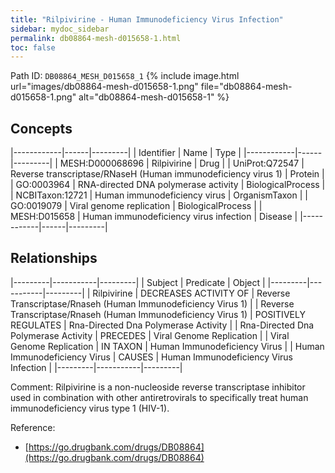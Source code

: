 ```yaml
---
title: "Rilpivirine - Human Immunodeficiency Virus Infection"
sidebar: mydoc_sidebar
permalink: db08864-mesh-d015658-1.html
toc: false 
---
```



Path ID: `DB08864_MESH_D015658_1`
{% include image.html url="images/db08864-mesh-d015658-1.png" file="db08864-mesh-d015658-1.png" alt="db08864-mesh-d015658-1" %}

## Concepts

|------------|------|---------|
| Identifier | Name | Type    |
|------------|------|---------|
| MESH:D000068696 | Rilpivirine | Drug |
| UniProt:Q72547 | Reverse transcriptase/RNaseH (Human immunodeficiency virus 1) | Protein |
| GO:0003964 | RNA-directed DNA polymerase activity | BiologicalProcess |
| NCBITaxon:12721 | Human immunodeficiency virus | OrganismTaxon |
| GO:0019079 | Viral genome replication | BiologicalProcess |
| MESH:D015658 | Human immunodeficiency virus infection | Disease |
|------------|------|---------|

## Relationships

|---------|-----------|---------|
| Subject | Predicate | Object  |
|---------|-----------|---------|
| Rilpivirine | DECREASES ACTIVITY OF | Reverse Transcriptase/Rnaseh (Human Immunodeficiency Virus 1) |
| Reverse Transcriptase/Rnaseh (Human Immunodeficiency Virus 1) | POSITIVELY REGULATES | Rna-Directed Dna Polymerase Activity |
| Rna-Directed Dna Polymerase Activity | PRECEDES | Viral Genome Replication |
| Viral Genome Replication | IN TAXON | Human Immunodeficiency Virus |
| Human Immunodeficiency Virus | CAUSES | Human Immunodeficiency Virus Infection |
|---------|-----------|---------|

Comment: Rilpivirine is a non-nucleoside reverse transcriptase inhibitor used in combination with other antiretrovirals to specifically treat human immunodeficiency virus type 1 (HIV-1).

Reference: 
  - [https://go.drugbank.com/drugs/DB08864](https://go.drugbank.com/drugs/DB08864)

